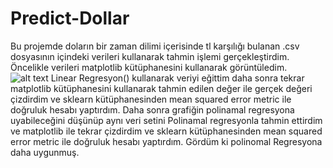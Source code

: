 # Predict-Dollar
  Bu projemde doların bir zaman dilimi içerisinde tl karşılığı bulanan .csv dosyasının içindeki verileri kullanarak tahmin işlemi gerçekleştirdim. 
  Öncelikle verileri matplotlib kütüphanesini kullanarak görüntüledim.
  ![alt text](https://github.com/[MelisaYasak]/[Predict-Dollar]/blob/[branch]/dollar1.png?raw=true)
  Linear Regresyon() kullanarak veriyi eğittim daha sonra tekrar matplotlib kütüphanesini kullanarak tahmin edilen değer ile gerçek değeri çizdirdim ve sklearn kütüphanesinden mean squared error metric ile doğruluk hesabı yaptırdım. 
  Daha sonra grafiğin polinamal regresyona uyabileceğini düşünüp aynı veri setini Polinamal regresyonla tahmin ettirdim ve matplotlib ile tekrar çizdirdim ve sklearn kütüphanesinden mean squared error metric ile doğruluk hesabı yaptırdım. 
  Gördüm ki polinomal Regresyona daha uygunmuş.
